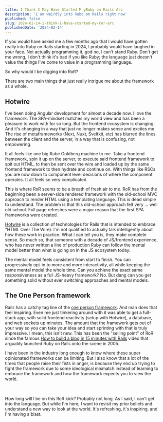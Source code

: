 ```yaml
---
title: I Think I May Have Started M yRuby on Rails Arc
description: 'I am weirdly into Rubo on Rails right now'
published: false
slug: 2024-02-14-i-think-i-have-started-my-ror-arc
publishedDate: '2024-02-14'
---
```


If you would have asked me a few months ago that I would have gotten really into Ruby on Rails starting in 2024, I probably would have laughed in your face. Not actually programming it, god no, I can't stand Ruby. Don't get me wrong, I don't think it's bad if you like Ruby; the language just doesn't value the things I've come to value in a programming language.

So why would I be digging into RoR?

There are two main things that just really intrigue me about the framework as a whole.

## Hotwire

I've been doing Angular development for almost a decade now. I love the framework. The SPA-mindset matches my world view and has been a pleasure to work with for so long. But the frontend ecosystem is changing. And it's changing in a way that just no longer makes sense and excites me. The rise of metaframeworks (Next, Nuxt, Sveltkit, etc) has blurred the lines between the client and the server, in a way that is confusing, not empowering.

It all feels like one big Rube Goldberg machine to me. Take a frontend framework, spin it up on the server, to execute said frontend framework to spit out HTML, to then be sent over the wire and loaded up by the same frontend framework to then hydrate and continue on. With things like RSCs you are now down to component level decisions of where the component operates. It all feels so very complicated.

This is where RoR seems to be a breath of fresh air to me. RoR has from the beginning been a server-side rendered framework with the old-school MVC approach to render HTML using a templating language. This is dead simple to understand. The problem is that this old-school approach felt very ... well old school. Full page refreshes were a major reason that the first SPA frameworks were created.

[Hotwire](https://hotwired.dev/) is a collection of technologies for Rails that is intended to embrace "HTML Over The Wire). I'm not qualified to actually talk intelligently about how these work in practice. What I can tell you is, they make complete sense. So much so, that someone with a decade of JS/frontend experience, who has never written a line of production Ruby can follow the mental model better than what is going on in the JS ecosystem today.

The mental model feels consistent from start to finish. You can progressively opt-in to more and more interactivity, all while keeping the same mental model the whole time. Can you achieve the exact same responsiveness as a full JS-heavy framework? No. But dang can you get something solid without ever switching approaches and mental models.

## The One Person framework

Rails has a catchy tag line of the [one person framework](https://world.hey.com/dhh/the-one-person-framework-711e6318). And man does that feel inspiring. Even me just tinkering around with it was able to get a full-stack app, with solid frontend reactivity (setup with Hotwire), a database, and web sockets up minutes. The amount that the framework gets out of your way so you can take your idea and start sprinting with that is truly impressive. I mean, this isn't new. This has been the "selling point" of RoR since the famous [How to build a blog in 15 minutes with Rails](https://www.youtube.com/watch?v=Gzj723LkRJY) video that arguably launched Ruby on Rails onto the scene in 2005.

I have been in the industry long enough to know where these super opinionated frameworks can be limiting. But I also know that a lot of the times that people raise their fists in anger, is because they end up trying to fight the framework due to some ideological mismatch instead of learning to embrace the framework and how the framework expects you to view the world.

<br/>
<br/>
How long will I be on this RoR kick? Probably not long. As I said, I can't get
into the language. But while I'm here, I want to revisit my prior beliefs and
understand a new way to look at the world. It's refreshing, it's inspiring, and
I'm having a blast.
